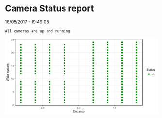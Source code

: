 Camera Status report
================
16/05/2017 - 19:49:05

    All cameras are up and running

![](camreport_files/figure-markdown_github/unnamed-chunk-2-1.png)
